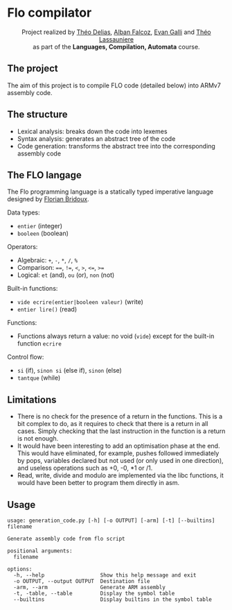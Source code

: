 # Flo compilator

<p align=center>
  <span>Project realized by <a href="https://github.com/deliasTheo">Théo Delias</a>, <a href="https://github.com/AlbanFALCOZ">Alban Falcoz</a>, <a href="https://github.com/06Games">Evan Galli</a> and <a href="https://github.com/theoLassauniere">Théo Lassauniere</a> <br/>as part of the <b>Languages, Compilation, Automata</b> course.</span>
</p>

## The project

The aim of this project is to compile FLO code (detailed below) into ARMv7 assembly code.

## The structure

* Lexical analysis: breaks down the code into lexemes
* Syntax analysis: generates an abstract tree of the code
* Code generation: transforms the abstract tree into the corresponding assembly code

## The FLO langage

The Flo programming language is a statically typed imperative language designed by [Florian Bridoux](https://webusers.i3s.unice.fr/~bridoux/).

Data types:
* `entier` (integer)
* `booleen` (boolean)

Operators:
* Algebraic: `+`, `-`, `*`, `/`, `%`
* Comparison: `==`, `!=`, `<`, `>`, `<=`, `>=`
* Logical: `et` (and), `ou` (or), `non` (not)

Built-in functions:
* `vide ecrire(entier|booleen valeur)` (write)
* `entier lire()` (read)

Functions:
* Functions always return a value: no void (`vide`) except for the built-in function `ecrire`

Control flow:
* `si` (if), `sinon si` (else if), `sinon` (else)
* `tantque` (while)

## Limitations

* There is no check for the presence of a return in the functions. This is a bit complex to do, as it requires to check that there is a return in all cases. Simply checking that the last instruction in the function is a return is not enough.  
* It would have been interesting to add an optimisation phase at the end. This would have eliminated, for example, pushes followed immediately by pops, variables declared but not used (or only used in one direction), and useless operations such as +0, -0, *1 or /1.
* Read, write, divide and modulo are implemented via the libc functions, it would have been better to program them directly in asm.

## Usage

```
usage: generation_code.py [-h] [-o OUTPUT] [-arm] [-t] [--builtins] filename

Generate assembly code from flo script

positional arguments:
  filename

options:
  -h, --help                  Show this help message and exit
  -o OUTPUT, --output OUTPUT  Destination file
  -arm, --arm                 Generate ARM assembly
  -t, -table, --table         Display the symbol table
  --builtins                  Display builtins in the symbol table
```
